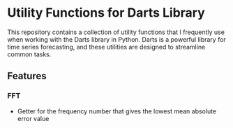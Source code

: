 # Utility Functions for Darts Library
This repository contains a collection of utility functions that I frequently use when working with the Darts library in Python. Darts is a powerful library for time series forecasting, and these utilities are designed to streamline common tasks.
## Features
### FFT
- Getter for the frequency number that gives the lowest mean absolute error value 
